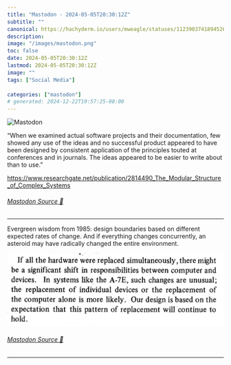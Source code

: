 ```yaml
---
title: "Mastodon - 2024-05-05T20:30:12Z"
subtitle: ""
canonical: https://hachyderm.io/users/mweagle/statuses/112390374189452620
description:
image: "/images/mastodon.png"
toc: false
date: 2024-05-05T20:30:12Z
lastmod: 2024-05-05T20:30:12Z
image: ""
tags: ["Social Media"]

categories: ["mastodon"]
# generated: 2024-12-22T19:57:25-08:00
---
```

![Mastodon](/images/mastodon.png)

<p>“When we examined actual software projects and their documentation, few showed any use of the ideas and no successful product appeared to have been designed by consistent application of the principles touted at conferences and in journals. The ideas appeared to be easier to write about than to use.”</p><p><a href="https://www.researchgate.net/publication/2814490_The_Modular_Structure_of_Complex_Systems" target="_blank" rel="nofollow noopener noreferrer" translate="no"><span class="invisible">https://www.</span><span class="ellipsis">researchgate.net/publication/2</span><span class="invisible">814490_The_Modular_Structure_of_Complex_Systems</span></a></p>


###### [Mastodon Source 🐘](https://hachyderm.io/@mweagle/112390374189452620)

___

<p>Evergreen wisdom from 1985: design boundaries based on different expected rates of change. And if everything changes concurrently, an asteroid may have radically changed the entire environment.</p>

![A photo of a printed document with text discussing hardware replacement and design expectations within computer systems.](22bf6df48aba9167.jpeg)

###### [Mastodon Source 🐘](https://hachyderm.io/@mweagle/112390392586997209)

___
